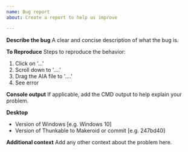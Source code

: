 ```yaml
---
name: Bug report
about: Create a report to help us improve

---
```


**Describe the bug**
A clear and concise description of what the bug is.

**To Reproduce**
Steps to reproduce the behavior:
1. Click on '...'
2. Scroll down to '....'
3. Drag the AIA file to '....'
4. See error

**Console output**
If applicable, add the CMD output to help explain your problem.

**Desktop**
 - Version of Windows [e.g. Windows 10]
 - Version of Thunkable to Makeroid or commit [e.g. 247bd40]

**Additional context**
Add any other context about the problem here.
